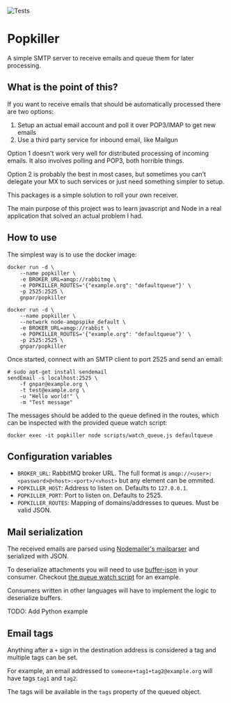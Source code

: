 ![Tests](https://github.com/gnpar/popkiller/workflows/Tests/badge.svg)

# Popkiller

A simple SMTP server to receive emails and queue them for later processing.

## What is the point of this?

If you want to receive emails that should be automatically processed there are two options:

1. Setup an actual email account and poll it over POP3/IMAP to get new emails
2. Use a third party service for inbound email, like Mailgun

Option 1 doesn't work very well for distributed processing of incoming emails. It also involves polling and POP3, both horrible things.

Option 2 is probably the best in most cases, but sometimes you can't delegate your MX to such services or just need something simpler to setup.

This packages is a simple solution to roll your own receiver.

The main purpose of this project was to learn javascript and Node in a real application that solved an actual problem I had.

## How to use

The simplest way is to use the docker image:

```
docker run -d \
    --name popkiller \
    -e BROKER_URL=amqp://rabbitmq \
    -e POPKILLER_ROUTES='{"example.org": "defaultqueue"}' \
    -p 2525:2525 \
    gnpar/popkiller
```

```
docker run -d \
    --name popkiller \
    --network node-amqpspike_default \
    -e BROKER_URL=amqp://rabbit \
    -e POPKILLER_ROUTES='{"example.org": "defaultqueue"}' \
    -p 2525:2525 \
    gnpar/popkiller
```

Once started, connect with an SMTP client to port 2525 and send an email:

```
# sudo apt-get install sendemail
sendEmail -s localhost:2525 \
    -f gnpar@example.org \
    -t test@example.org \
    -u "Hello world!" \
    -m "Test message"
```

The messages should be added to the queue defined in the routes, which can be inspected with the provided queue watch script:

```
docker exec -it popkiller node scripts/watch_queue.js defaultqueue
```

## Configuration variables

- `BROKER_URL`: RabbitMQ broker URL. The full format is `amqp://<user>:<password>@<host>:<port>/<vhost>` but any element can be ommited.
- `POPKILLER_HOST`: Address to listen on. Defaults to `127.0.0.1`.
- `POPKILLER_PORT`: Port to listen on. Defaults to 2525.
- `POPKILLER_ROUTES`: Mapping of domains/addresses to queues. Must be valid JSON.

## Mail serialization

The received emails are parsed using [Nodemailer's mailparser](https://nodemailer.com/extras/mailparser/) and serialized with JSON.

To deserialize attachments you will need to use [buffer-json](https://www.npmjs.com/package/buffer-json) in your consumer. Checkout [the queue watch script](scripts/watch_queue.js) for an example.

Consumers written in other languages will have to implement the logic to deserialize buffers.

TODO: Add Python example

## Email tags

Anything after a `+` sign in the destination address is considered a tag and multiple tags can be set.

For example, an email addressed to `someone+tag1+tag2@example.org` will have tags `tag1` and `tag2`.

The tags will be available in the `tags` property of the queued object.
